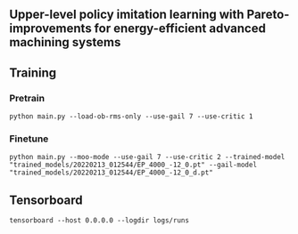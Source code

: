 ## Upper-level policy imitation learning with Pareto-improvements for energy-efficient advanced machining systems

## Training

### Pretrain

```
python main.py --load-ob-rms-only --use-gail 7 --use-critic 1
```

### Finetune

```
python main.py --moo-mode --use-gail 7 --use-critic 2 --trained-model "trained_models/20220213_012544/EP_4000_-12_0.pt" --gail-model  "trained_models/20220213_012544/EP_4000_-12_0_d.pt"
```

## Tensorboard

```
tensorboard --host 0.0.0.0 --logdir logs/runs
```
